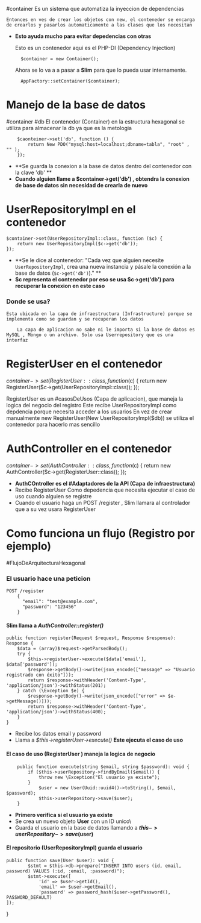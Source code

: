 #container
Es un sistema que automatiza la inyeccion de dependencias

	Entonces en ves de crear los objetos con new, el contenedor se encarga de crearlos y pasarlos automaticamente a las clases que los necesitan

- **Esto ayuda mucho para evitar depedencias con otras**

	Esto es un contenedor aqui es el PHP-DI (Dependency Injection)
	
		$container = new Container();
		
	Ahora se lo va a a pasar a **Slim** para que lo pueda usar internamente.
	
		AppFactory::setContainer($container);
	 
# Manejo de la base de datos

#container #db 
	El contenedor (Container) en la estructura hexagonal se utiliza para almacenar la db ya que es la metologia

		$caonteiner->set('db', function () {
			return New PDO("mysql:host=localhost;dbname=tabla", "root" , "" );
		});
 - **Se guarda la conexion a la base de datos dentro del contenedor con la clave 'db' **
 - **Cuando alguien llame a $container->get('db') , obtendra la conexion de base de datos sin necesidad de crearla de nuevo**
# UserRepositoryImpl en el contenedor

	$container->set(UserRepositoryImpl::class, function ($c) {
	    return new UserRepositoryImpl($c->get('db'));
	});
- **Se le dice al contenedor:
	"Cada vez que alguien necesite `UserRepositoryImpl`, crea una nueva instancia y pásale la conexión a la base de datos (`$c->get('db')`)." **
-  **$c representa el contenedor por eso se usa $c->get('db') para recuperar la conexion en este caso** 

### Donde se usa?
	Esta ubicada en la capa de infraestructura (Infrastructure) porque se implementa como se guardan y se recuperan los datos

		La capa de aplicacion no sabe ni le importa si la base de datos es MySQL , Mongo o un archivo. Solo usa Userrepository que es una interfaz


# RegisterUser en el contenedor

$container->set(RegisterUser::class, function ($c) {
    return new RegisterUser($c->get(UserRepositoryImpl::class));
});

RegisterUser es un #casosDeUsos (Capa de aplicacion), que maneja la logica del negocio del registro
Este recibe UserRepositoryImpl como depdencia porque necesita acceder a los usuarios
En vez de crear manualmente new RegisterUser(New UserRepositoryImpl($db)) se utiliza el contenedor para hacerlo mas sencillo

# AuthController en el contenedor

$container->set(AuthController::class, function ($c) {
    return new AuthController($c->get(RegisterUser::class));
});

- **AuthCOntroller es el  #Adaptadores de la API (Capa de infraestructura)**
- Recibe RegisterUser Como depedencia que necesita ejecutar el caso de uso cuando alguien se registre
 - Cuando el usuario haga un POST /register , Slim llamara al controlador que a su vez usara RegisterUser

# Como funciona un flujo (Registro por ejemplo)
#FlujoDeArquitecturaHexagonal
### El usuario hace una peticion
	POST /register
		{
		  "email": "test@example.com",
		  "password": "123456"
		}
#### Slim llama a *AuthController::register()*

	public function register(Request $request, Response $response): Response {
	    $data = (array)$request->getParsedBody();
	    try {
	        $this->registerUser->execute($data['email'], $data['password']);
	        $response->getBody()->write(json_encode(["message" => "Usuario registrado con éxito"]));
	        return $response->withHeader('Content-Type', 'application/json')->withStatus(201);
	    } catch (\Exception $e) {
	        $response->getBody()->write(json_encode(["error" => $e->getMessage()]));
	        return $response->withHeader('Content-Type', 'application/json')->withStatus(400);
	    }
	}
- Recibe los datos email y password
- Llama a *$this->registerUser->execute()* **Este ejecuta el caso de uso**
#### El caso de uso (RegisterUser ) maneja la logica de negocio

		public function execute(string $email, string $password): void {
		    if ($this->userRepository->findByEmail($email)) {
		        throw new \Exception("El usuario ya existe");
		    }
			    $user = new User(Uuid::uuid4()->toString(), $email, $password);
			    $this->userRepository->save($user);
		}
- **Primero verifica si el usuario ya existe**
- Se crea un nuevo objeto **User** con un ID unico\
- Guarda el usuario en la base de datos llamando a 
	**$this->userRepository->save($user)**

#### El repositorio (UserRepositoryImpl) guarda el usuario
	public function save(User $user): void {
		    $stmt = $this->db->prepare("INSERT INTO users (id, email, password) VALUES (:id, :email, :password)");
		    $stmt->execute([
		        'id' => $user->getId(),
		        'email' => $user->getEmail(),
		        'password' => password_hash($user->getPassword(), PASSWORD_DEFAULT)
    ]);
}
